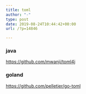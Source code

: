 ```yaml
---
title: toml
author: "-"
type: post
date: 2019-08-24T10:44:42+00:00
url: /?p=14846

---
```

### java
https://github.com/mwanji/toml4j

### goland
https://github.com/pelletier/go-toml